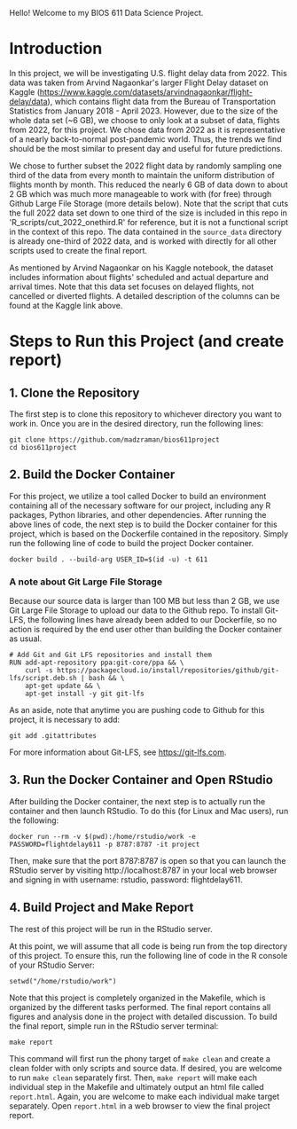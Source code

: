 Hello! Welcome to my BIOS 611 Data Science Project. 

# Introduction

In this project, we will be investigating U.S. flight delay data from 2022. This data was taken from Arvind Nagaonkar's larger Flight Delay dataset on Kaggle (https://www.kaggle.com/datasets/arvindnagaonkar/flight-delay/data), which contains flight data from the Bureau of Transportation Statistics from January 2018 - April 2023. However, due to the size of the whole data set (~6 GB), we choose to only look at a subset of data, flights from 2022, for this project. We chose data from 2022 as it is representative of a nearly back-to-normal post-pandemic world. Thus, the trends we find should be the most similar to present day and useful for future predictions. 

We chose to further subset the 2022 flight data by randomly sampling one third of the data from every month to maintain the uniform distribution of flights month by month. This reduced the nearly 6 GB of data down to about 2 GB which was much more manageable to work with (for free) through Github Large File Storage (more details below). Note that the script that cuts the full 2022 data set down to one third of the size is included in this repo in 'R_scripts/cut_2022_onethird.R' for reference, but it is not a functional script in the context of this repo. The data contained in the `source_data` directory is already one-third of 2022 data, and is worked with directly for all other scripts used to create the final report.

As mentioned by Arvind Nagaonkar on his Kaggle notebook, the dataset includes information about flights' scheduled and actual departure and arrival times. Note that this data set focuses on delayed flights, not cancelled or diverted flights. A detailed description of the columns can be found at the Kaggle link above.

# Steps to Run this Project (and create report)

## 1. Clone the Repository

The first step is to clone this repository to whichever directory you want to work in. Once you are in the desired directory, run the following lines:

```
git clone https://github.com/madzraman/bios611project
cd bios611project
```

## 2. Build the Docker Container

For this project, we utilize a tool called Docker to build an environment containing all of the necessary software for our project, including any R packages, Python libraries, and other dependencies. After running the above lines of code, the next step is to build the Docker container for this project, which is based on the Dockerfile contained in the repository. Simply run the following line of code to build the project Docker container.  

```
docker build . --build-arg USER_ID=$(id -u) -t 611
```

### A note about Git Large File Storage

Because our source data is larger than 100 MB but less than 2 GB, we use Git Large File Storage to upload our data to the Github repo. To install Git-LFS, the following lines have already been added to our Dockerfile, so no action is required by the end user other than building the Docker container as usual. 

```
# Add Git and Git LFS repositories and install them
RUN add-apt-repository ppa:git-core/ppa && \
    curl -s https://packagecloud.io/install/repositories/github/git-lfs/script.deb.sh | bash && \
    apt-get update && \
    apt-get install -y git git-lfs
```

As an aside, note that anytime you are pushing code to Github for this project, it is necessary to add:

```
git add .gitattributes
``` 

For more information about Git-LFS, see https://git-lfs.com.

## 3. Run the Docker Container and Open RStudio

After building the Docker container, the next step is to actually run the container and then launch RStudio. To do this (for Linux and Mac users), run the following:

```
docker run --rm -v $(pwd):/home/rstudio/work -e PASSWORD=flightdelay611 -p 8787:8787 -it project
```

Then, make sure that the port 8787:8787 is open so that you can launch the RStudio server by visiting http://localhost:8787 in your local web browser and signing in with username: rstudio, password: flightdelay611. 

## 4. Build Project and Make Report

The rest of this project will be run in the RStudio server.

At this point, we will assume that all code is being run from the top directory of this project. To ensure this, run the following line of code in the R console of your RStudio Server:

```
setwd("/home/rstudio/work")
```

Note that this project is completely organized in the Makefile, which is organized by the different tasks performed. The final report contains all figures and analysis done in the project with detailed discussion. To build the final report, simple run in the RStudio server terminal:

```
make report
```

This command will first run the phony target of `make clean` and create a clean folder with only scripts and source data. If desired, you are welcome to run `make clean` separately first. Then, `make report` will make each individual step in the Makefile and ultimately output an html file called `report.html`. Again, you are welcome to make each individual make target separately. Open `report.html` in a web browser to view the final project report.


